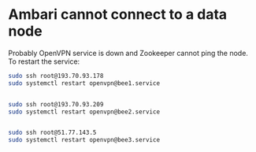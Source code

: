 # Ambari cannot connect to a data node

Probably OpenVPN service is down and Zookeeper cannot ping the node. To restart the service:

```bash
sudo ssh root@193.70.93.178
sudo systemctl restart openvpn@bee1.service


sudo ssh root@193.70.93.209
sudo systemctl restart openvpn@bee2.service


sudo ssh root@51.77.143.5
sudo systemctl restart openvpn@bee3.service
```
